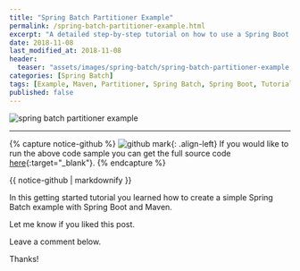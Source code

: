 ```yaml
---
title: "Spring Batch Partitioner Example"
permalink: /spring-batch-partitioner-example.html
excerpt: "A detailed step-by-step tutorial on how to use a Spring Boot admin UI to manage Spring Batch jobs."
date: 2018-11-08
last_modified_at: 2018-11-08
header:
  teaser: "assets/images/spring-batch/spring-batch-partitioner-example.png"
categories: [Spring Batch]
tags: [Example, Maven, Partitioner, Spring Batch, Spring Boot, Tutorial]
published: false
---
```


<img src="{{ site.url }}/assets/images/spring-batch/spring-batch-partitioner-example.png" alt="spring batch partitioner example" class="align-right title-image">





---

{% capture notice-github %}
![github mark](/assets/images/logos/github-mark.png){: .align-left}
If you would like to run the above code sample you can get the full source code [here](https://github.com/code-not-found/spring-batch/tree/master/spring-batch-partitioner){:target="_blank"}.
{% endcapture %}
<div class="notice--info">{{ notice-github | markdownify }}</div>

In this getting started tutorial you learned how to create a simple Spring Batch example with Spring Boot and Maven.

Let me know if you liked this post.

Leave a comment below.

Thanks!
